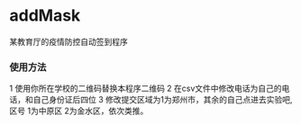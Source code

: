 # addMask
某教育厅的疫情防控自动签到程序
### 使用方法 

1 使用你所在学校的二维码替换本程序二维码 
2 在csv文件中修改电话为自己的电话，和自己身份证后四位 
3 修改提交区域为1为郑州市，其余的自己点进去实验吧,区号 1为中原区  2为金水区，依次类推。
